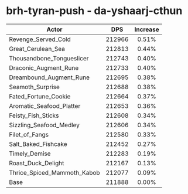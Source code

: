 # brh-tyran-push - da-yshaarj-cthun
| Actor | DPS | Increase |
|---|:---:|:---:|
|Revenge_Served_Cold|212966|0.51%|
|Great_Cerulean_Sea|212813|0.44%|
|Thousandbone_Tongueslicer|212743|0.40%|
|Draconic_Augment_Rune|212733|0.40%|
|Dreambound_Augment_Rune|212695|0.38%|
|Seamoth_Surprise|212688|0.38%|
|Fated_Fortune_Cookie|212664|0.37%|
|Aromatic_Seafood_Platter|212653|0.36%|
|Feisty_Fish_Sticks|212608|0.34%|
|Sizzling_Seafood_Medley|212606|0.34%|
|Filet_of_Fangs|212580|0.33%|
|Salt_Baked_Fishcake|212452|0.27%|
|Timely_Demise|212283|0.19%|
|Roast_Duck_Delight|212167|0.13%|
|Thrice_Spiced_Mammoth_Kabob|212077|0.09%|
|Base|211888|0.00%|
